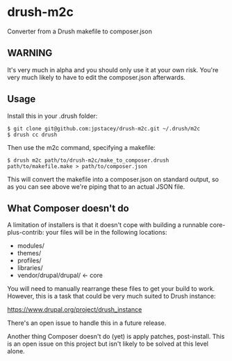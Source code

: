 drush-m2c
=========

Converter from a Drush makefile to composer.json

WARNING
-------

It's very much in alpha and you should only use it at your own risk. You're
very much likely to have to edit the composer.json afterwards.

Usage
-----

Install this in your .drush folder:

    $ git clone git@github.com:jpstacey/drush-m2c.git ~/.drush/m2c
    $ drush cc drush

Then use the m2c command, specifying a makefile:

    $ drush m2c path/to/drush-m2c/make_to_composer.drush path/to/makefile.make > path/to/composer.json

This will convert the makefile into a composer.json on standard output, so
as you can see above we're piping that to an actual JSON file.

What Composer doesn't do
------------------------

A limitation of installers is that it doesn't cope with building a runnable
core-plus-contrib: your files will be in the following locations:

* modules/
* themes/
* profiles/
* libraries/
* vendor/drupal/drupal/ <- core

You will need to manually rearrange these files to get your build to work.
However, this is a task that could be very much suited to Drush instance:

https://www.drupal.org/project/drush_instance

There's an open issue to handle this in a future release.

Another thing Composer doesn't do (yet) is apply patches, post-install. This
is an open issue on this project but isn't likely to be solved at this level
alone.
